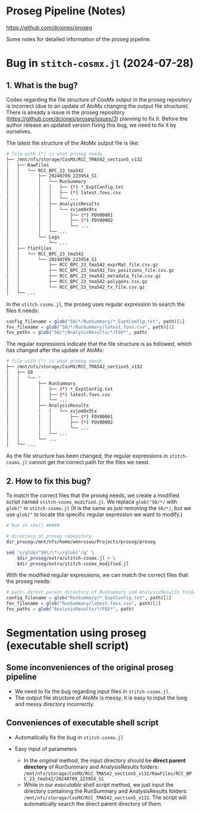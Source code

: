 # Proseg Pipeline (Notes)

https://github.com/dcjones/proseg

Some notes for detailed information of the proseg pipeline. 


# Bug in `stitch-cosmx.jl` (2024-07-28) 

## 1. What is the bug? 

Codes regarding the file structure of CosMx output in the proseg repository is incorrect (due to an update of AtoMx changing the output file structure). There is already a issue in the proseg repository (https://github.com/dcjones/proseg/issues/3) planning to fix it. Before the author release an updated version fixing this bug, we need to fix it by ourselves. 

The latest file structure of the AtoMx output file is like:

```sh
# file with (*) is what proseg needs
├── /mnt/nfs/storage/CosMX/RCC_TMA542_section5_v132 
│   ├── RawFiles 
│   │   └── RCC_BPC_23_tma542 
│   │       ├── 20240709_223954_S1 
│   │       │   └── RunSummary 
│   │       │   │   ├── (*) *_ExptConfig.txt
│   │       │   │   ├── (*) latest.fovs.csv
│   │       │   │   └── ...
│   │       │   ├── AnalysisResults 
│   │       │   │   └── xvjom9x9tx
│   │       │   │       ├── (*) FOV00001
│   │       │   │       ├── (*) FOV00002
│   │       │   │       └── ...
│   │       │   └── ...
│   │       └── Logs 
│   │           └── ...
│   ├── flatFiles
│   │   └── RCC_BPC_23_tma542 
│   │       └── 20240709_223954_S1 
│   │           ├── RCC_BPC_23_tma542_exprMat_file.csv.gz
│   │           ├── RCC_BPC_23_tma542_fov_positions_file.csv.gz
│   │           ├── RCC_BPC_23_tma542_metadata_file.csv.gz
│   │           ├── RCC_BPC_23_tma542-polygons.csv.gz
│   │           └── RCC_BPC_23_tma542_tx_file.csv.gz
│   └── ... 
```

In the `stitch-cosmx.jl`, the proseg uses regular expression to search the files it needs:

```julia
config_filename = glob("S0/*/RunSummary/*_ExptConfig.txt", path)[1]
fov_filename = glob("S0/*/RunSummary/latest.fovs.csv", path)[1]
fov_paths = glob("S0/*/AnalysisResults/*/FOV*", path)
```

The regular expressions indicate that the file structure is as followed, which has changed after the update of AtoMx:  

```sh
# file with (*) is what proseg needs
├── /mnt/nfs/storage/CosMX/RCC_TMA542_section5_v132 
│   ├── S0 
│   │   └── * 
│   │       ├── RunSummary
│   │       │   ├── (*) *_ExptConfig.txt
│   │       │   ├── (*) latest.fovs.csv
│   │       │   └── ...
│   │       ├── AnalysisResults 
│   │       │   │   └── xvjom9x9tx
│   │       │   │       ├── (*) FOV00001
│   │       │   │       ├── (*) FOV00002
│   │       │   │       └── ...
│   │       │   └── ...
│   │       └── ... 
│   └── ... 
```

As the file structure has been changed, the regular expressions in `stitch-cosmx.jl` cannot get the correct path for the files we need. 


## 2. How to fix this bug?

To match the correct files that the proseg needs, we create a modified script named `stitch-cosmx_modified.jl`. We replace  `glob("S0/*/` with `glob("` in `stitch-cosmx.jl` (It is the same as just removing the `S0/*/`, but we use `glob("` to locate the specific regular expression we want to modify.)

```sh
# Run in shell #####

# directory of proseg repository
dir_proseg=/mnt/nfs/home/wenruiwu/Projects/proseg/proseg

sed 's/glob("S0\/\*\//glob("/g' \
    $dir_proseg/extra/stitch-cosmx.jl > \
    $dir_proseg/extra/stitch-cosmx_modified.jl
```

With the modified regular expressions, we can match the correct files that the proseg needs: 

```julia
# path: direct parent directory of RunSummary and AnalysisResults folders
config_filename = glob("RunSummary/*_ExptConfig.txt", path)[1]
fov_filename = glob("RunSummary/latest.fovs.csv", path)[1]
fov_paths = glob("AnalysisResults/*/FOV*", path)
```

# Segmentation using proseg (executable shell script)

## Some inconveniences of the original proseg pipeline
 
 - We need to fix the bug regarding input files in `stitch-cosmx.jl`.
 - The output file structure of AtoMx is messy, it is easy to input the long and messy directory incorrectly. 

## Conveniences of executable shell script

- Automatically fix the bug in `stitch-cosmx.jl`
- Easy input of parameters

    - In the *original* method, the input directory should be **direct parent directory** of RunSummary and AnalysisResults folders: `/mnt/nfs/storage/CosMX/RCC_TMA542_section5_v132/RawFiles/RCC_BPC_23_tma542/20240709_223954_S1`
    - While in our *executable shell script* method, we just input the directory containing the RunSummary and AnalysisResults folders: `/mnt/nfs/storage/CosMX/RCC_TMA542_section5_v132`. The script will automatically search the direct parent directory of them. 